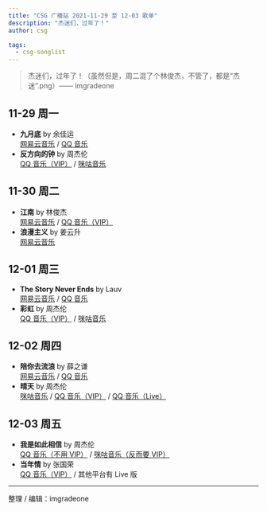 ```yaml
---
title: "CSG 广播站 2021-11-29 至 12-03 歌单"
description: "杰迷们，过年了！"
author: csg

tags:
  - csg-songlist
---
```


> 杰迷们，过年了！（虽然但是，周二混了个林俊杰，不管了，都是“杰迷”.png）—— imgradeone

## 11-29 周一

- **九月底** by 余佳运  
  [网易云音乐](https://music.163.com/song?id=1325711261) / [QQ 音乐](https://y.qq.com/n/ryqq/songDetail/0007wGEd2R755D)
- **反方向的钟** by 周杰伦  
  [QQ 音乐（VIP）](https://y.qq.com/n/ryqq/songDetail/0017K7gL4WYnw2) / [咪咕音乐](https://music.migu.cn/v3/music/song/60054701897)

## 11-30 周二

- **江南** by 林俊杰  
  [网易云音乐](https://music.163.com/song?id=26305527) / [QQ 音乐（VIP）](https://y.qq.com/n/ryqq/songDetail/004TXEXY2G2c7C)
- **浪漫主义** by 姜云升  
  [网易云音乐](https://music.163.com/song?id=1887917182)

## 12-01 周三

- **The Story Never Ends** by Lauv  
  [网易云音乐](https://music.163.com/song?id=563999351) / [QQ 音乐](https://y.qq.com/n/ryqq/songDetail/001hjWRz3eos4V)
- **彩虹** by 周杰伦  
  [QQ 音乐（VIP）](https://y.qq.com/n/ryqq/songDetail/004bRWFg3fej9y) / [咪咕音乐](https://music.migu.cn/v3/music/song/60054701990)

## 12-02 周四

- **陪你去流浪** by 薛之谦  
  [网易云音乐](https://music.163.com/song?id=1374056689) / [QQ 音乐](https://y.qq.com/n/ryqq/songDetail/002zfxmN2e1vLQ)
- **晴天** by 周杰伦  
  [咪咕音乐](https://music.migu.cn/v3/music/song/60054701923) / [QQ 音乐（VIP）](https://y.qq.com/n/ryqq/songDetail/0039MnYb0qxYhV) / [QQ 音乐（Live）](https://y.qq.com/n/ryqq/songDetail/004Fs2FP1EvZYc)
## 12-03 周五

- **我是如此相信** by 周杰伦  
  [QQ 音乐（不用 VIP）](https://y.qq.com/n/ryqq/songDetail/001PLl3C4gPSCI) / [咪咕音乐（反而要 VIP）](https://music.migu.cn/v3/music/song/60054704118)
- **当年情** by 张国荣  
  [QQ 音乐（VIP）](https://y.qq.com/n/ryqq/songDetail/002GDjFO3rfIf8) / 其他平台有 Live 版

---

整理 / 编辑：imgradeone
